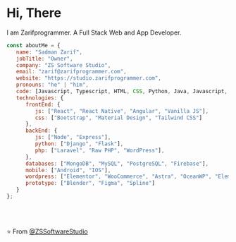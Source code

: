 # Hi, There
I am Zarifprogrammer. A Full Stack Web and App Developer.

```javascript
const aboutMe = {
   name: "Sadman Zarif",
   jobTitle: "Owner",
   company: "ZS Software Studio",
   email: "zarif@zarifprogrammer.com",
   website: "https://studio.zarifprogrammer.com",
   pronouns: "he" | "him",
   code: [Javascript, Typescript, HTML, CSS, Python, Java, Javascript, PHP, TypeScript, Wordpress, Dart, Kotlin],
   technologies: {
      frontEnd: {
         js: ["React", "React Native", "Angular", "Vanilla JS"],
         css: ["Bootstrap", "Material Design", "Tailwind CSS"]
      },
      backEnd: {
         js: ["Node", "Express"],
         python: ["Django", "Flask"],
         php: ["Laravel", "Raw PHP", "WordPress"],
      },
      databases: ["MongoDB", "MySQL", "PostgreSQL", "Firebase"],
      mobile: ["Android", "IOS"],
      wordpress: ["Elementor", "WooCommerce", "Astra", "OceanWP", "Elementor Pro", "Tutor LMS"],
      prototype: ["Blender", "Figma", "Spline"]
   }
};
```

</br></br>


⭐️ From [@ZSSoftwareStudio](https://github.com/ZSSoftwareStudio)
